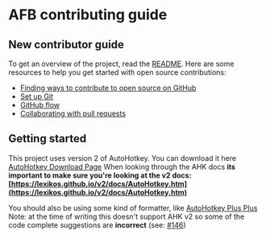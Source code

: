 # AFB contributing guide <!-- omit in toc -->

## New contributor guide

To get an overview of the project, read the [README](README.md). Here are some resources to help you get started with open source contributions:

- [Finding ways to contribute to open source on GitHub](https://docs.github.com/en/get-started/exploring-projects-on-github/finding-ways-to-contribute-to-open-source-on-github)
- [Set up Git](https://docs.github.com/en/get-started/quickstart/set-up-git)
- [GitHub flow](https://docs.github.com/en/get-started/quickstart/github-flow)
- [Collaborating with pull requests](https://docs.github.com/en/github/collaborating-with-pull-requests)

## Getting started

This project uses version 2 of AutoHotkey. You can download it here [AutoHotkey Download Page](https://www.autohotkey.com/download/)
When looking through the AHK docs **its important to make sure you're looking at the v2 docs: [https://lexikos.github.io/v2/docs/AutoHotkey.htm](https://lexikos.github.io/v2/docs/AutoHotkey.htm)**

You should also be using some kind of formatter, like [AutoHotkey Plus Plus](https://github.com/mark-wiemer/vscode-autohotkey-plus-plus)
Note: at the time of writing this doesn't support AHK v2 so some of the code complete suggestions are **incorrect** (see: [#146](https://github.com/mark-wiemer/vscode-autohotkey-plus-plusissues/146))
